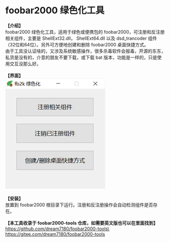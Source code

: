 # foobar2000 绿色化工具

**【介绍】**   
foobar2000 绿色化工具，适用于绿色或便携包的 foobar2000，可注册和反注册相关组件，主要是 ShellExt32.dll， ShellExt64.dll 以及 dsd_trancoder 组件（32位和64位）。另外可方便地创建和删除 foobar2000 桌面快捷方式。  
由于工具没认证啥的，又涉及系统敏感操作，很多杀毒软件会报毒，开源的东东，私货是没有的，介意的朋友不要下载，或下载 bat 版本，功能是一样的，只是使用交互没那么好。
\
\
**【界面】**  
![fb2k-green](fb2k-green.png)
\
\
**【安装】**  
放置到 foobar2000 根目录下运行。注册和反注册操作会自动检测组件是否存在。
\
\
**【本工具收录于 foobar2000-tools 仓库，如需要英文版也可以在里面找到】**  
https://github.com/dream7180/foobar2000-tools\
https://gitee.com/dream7180/foobar2000-tools
